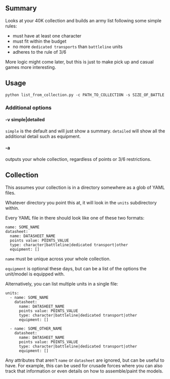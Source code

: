 
## Summary

Looks at your 40K collection and builds an army list following some simple rules:

* must have at least one character
* must fit within the budget
* no more `dedicated transports` than `battleline` units
* adheres to the rule of 3/6

More logic might come later, but this is just to make pick up and casual games more interesting.

## Usage

```
python list_from_collection.py -c PATH_TO_COLLECTION -s SIZE_OF_BATTLE
```

### Additional options

#### -v simple|detailed
`simple` is the default and will just show a summary.  `detailed` will show all the additional detail such as equipment.

#### -a
outputs your whole collection, regardless of points or 3/6 restrictions.


## Collection

This assumes your collection is in a directory somewhere as a glob of YAML files.

Whatever directory you point this at, it will look in the `units` subdirectory within.

Every YAML file in there should look like one of these two formats:

```
name: SOME_NAME
datasheet:
  name: DATASHEET_NAME
  points value: POINTS_VALUE
  type: character|battleline|dedicated transport|other
  equipment: []
```

`name` must be unique across your whole collection.

`equipment` is optional these days, but can be a list of the options the unit/model is equipped with.

Alternatively, you can list multiple units in a single file:

```
units:
  - name: SOME_NAME
    datasheet:
      name: DATASHEET_NAME
      points value: POINTS_VALUE
      type: character|battleline|dedicated transport|other
      equipment: []

  - name: SOME_OTHER_NAME
    datasheet:
      name: DATASHEET_NAME
      points value: POINTS_VALUE
      type: character|battleline|dedicated transport|other
      equipment: []
```

Any attributes that aren't `name` or `datasheet` are ignored, but can be useful to have.  For example, this can be used for crusade forces where you can also track that information or even details on how to assemble/paint the models.
